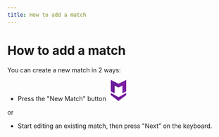 ```yaml
---
title: How to add a match
--- 
```

# How to add a match
You can create a new match in 2 ways:
- Press the "New Match" button
![logo]

or

- Start editing an existing match, then press "Next" on the keyboard.


[logo]: https://github.com/adam-p/markdown-here/raw/master/src/common/images/icon48.png
